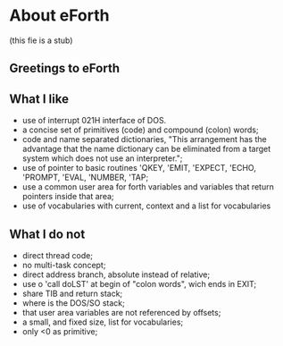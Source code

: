 # About eForth

(this fie is a stub)

## Greetings to eForth

## What I like

  - use of interrupt 021H interface of DOS.
  - a concise set of primitives (code) and compound (colon) words;
  - code and name separated dictionaries, "This arrangement has the advantage that the name dictionary can be
eliminated from a target system which does not use an interpreter.";
  - use of pointer to basic routines 'QKEY, 'EMIT, 'EXPECT, 'ECHO, 'PROMPT, 'EVAL, 'NUMBER, 'TAP;
  - use a common user area for forth variables and variables that return pointers inside that area;
  - use of vocabularies with current, context and a list for vocabularies

## What I do not 

  - direct thread code;
  - no multi-task concept;
  - direct address branch, absolute instead of relative;
  - use o 'call doLST' at begin of "colon words", wich ends in EXIT;
  - share TIB and return stack;
  - where is the DOS/SO stack;
  - that user area variables are not referenced by offsets;
  - a small, and fixed size, list for vocabularies;
  - only <0 as primitive;

